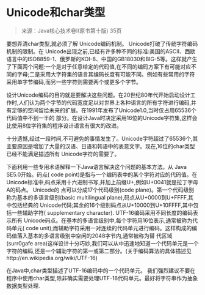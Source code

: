 # Unicode和char类型

> 来源：Java核心技术卷I(原书第十版) 35页

要想弄清char类型,就必须了解 Unicode编码机制。 Unicode打破了传统字符编码机制的限制。在 Unicode出现之前,已经有许多种不同的标准:美国的ASCII、西欧语言中的ISO8859-1、俄罗斯的KOI-8、中国的GB18030和BIG-5等。这样就产生了下面两个问题:一个是对于任意给定的代码值,在不同的编码方案下有可能对应不同的字母;二是采用大字符集的语言其编码长度有可能不同。例如有些常用的字符采用单字节编码,而另一些字符则需要两个或更多个字节。

设计Unicode编码的目的就是要解决这些问题。在20世纪80年代开始启动设计工作时,人们认为两个字节的代码宽度足以对世界上各种语言的所有字符进行编码,并有足够的空间留给未来的扩展。在1991年发布了Unicode1.0,当时仅占用65536个代码值中不到一半的
部分。在设计Java时决定采用16位的Unicode字符集,这样会比使用8位字符集的程序设计语言有很大的改进。

十分遗憾,经过一段时间,不可避免的事情发生了。Unicode字符超过了65536个,其主要原因是增加了大量的汉语、日语和韩语中的表意文字。现在,16位的char类型已经不能满足描述所有 Unicode字符的需要了。

下面利用一些专用术语解释一下Java语言解决这个问题的基本方法。从 Java SE5.0开始。码点( code point)是指与一个编码表中的某个字符对应的代码值。在 Unicode标准中,码点采用十六进制书写,并加上前缀U+,例如U+0041就是拉丁字母A的码点。 Unicode的
点可以分成17个代码级别(code plane)。第一个代码级别称为基本的多语言级别(basic multilingual plane),码点从U+0000到U+FFFF,其中包括经典的 Unicode代码;其余的16个级别码点从U+10000到U+10FFFF,其中包括一些辅助字符( supplementary character).
UTF-16编码采用不同长度的编码表示所有 Unicode码点。在基本的多语言级别中,每个字符用16位表示,通常被称为代码单元( code unit);而辅助字符采用一对连续的代码单元进行编码。这样构成的编码值落入基本的多语言级别中空闲的2048字节内,通常被称为替
代区域(surr0gafe area)这样设计十分巧妙,我们可以从中迅速地知道一个代码单元是一个字符的编码,还是一个辅助字符的第一或第二部分。(关于编码算法的具体描述见http://en.wikipedia.org/wiki/UTF-16)

在Java中,char类型描述了UTF-16编码中的一个代码单元。
我们强烈建议不要在程序中使用char类型,除非确实需要处理UTF-16代码单元。最好将字符串作为抽象数据类型处理.